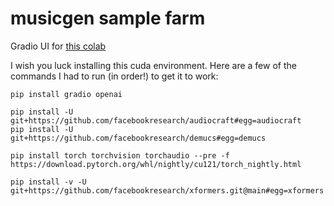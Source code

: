 # musicgen sample farm

Gradio UI for [this colab](https://colab.research.google.com/drive/1Dlo3Jb8193GAWZZzYPF1IPG7h8fiAtKG)

I wish you luck installing this cuda environment. Here are a few of the commands I had to run (in order!) to get it to work:

```
pip install gradio openai

pip install -U git+https://github.com/facebookresearch/audiocraft#egg=audiocraft
pip install -U git+https://github.com/facebookresearch/demucs#egg=demucs

pip install torch torchvision torchaudio --pre -f https://download.pytorch.org/whl/nightly/cu121/torch_nightly.html

pip install -v -U git+https://github.com/facebookresearch/xformers.git@main#egg=xformers
